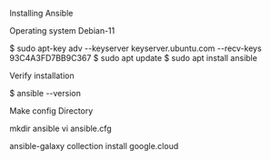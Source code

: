 Installing Ansible

Operating system Debian-11

$ sudo apt-key adv --keyserver keyserver.ubuntu.com --recv-keys 93C4A3FD7BB9C367
$ sudo apt update
$ sudo apt install ansible

Verify installation

$ ansible --version

Make config Directory

mkdir ansible
vi ansible.cfg

ansible-galaxy collection install google.cloud
